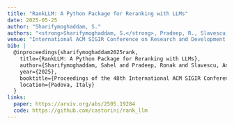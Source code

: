 ```yaml
---
title: "RankLLM: A Python Package for Reranking with LLMs"
date: 2025-05-25
author: "Sharifymoghaddam, S."
authors: "<strong>Sharifymoghaddam, S.</strong>, Pradeep, R., Slavescu, A., Nguyen, R., Xu, A., Chen, Z., Zhang, Y., Chen, Y., Xian, J., & Lin, J."
venue: "International ACM SIGIR Conference on Research and Development in Information Retrieval (SIGIR 2025)"
bib: |
  @inproceedings{sharifymoghaddam2025rank,
    title={RankLLM: A Python Package for Reranking with LLMs},
    author={Sharifymoghaddam, Sahel and Pradeep, Ronak and Slavescu, Andre and Nguyen, Ryan and Xu, Andrew and Chen, Zijian and Zhang, Yilin and Chen, Yidi and Xian, Jasper and Lin, Jimmy},
    year={2025},
    booktitle={Proceedings of the 48th International ACM SIGIR Conference on Research and Development in Information Retrieval (SIGIR 2025)},
    location={Padova, Italy}
  }
links:
  paper: https://arxiv.org/abs/2505.19284
  code: https://github.com/castorini/rank_llm
---
```

